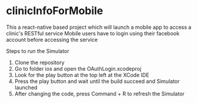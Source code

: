 # clinicInfoForMobile

This a react-native based project which will launch a mobile app to access a clinic's RESTful service
Mobile users have to login using their facebook account before accessing the service

Steps to run the Simulator

1. Clone the repository
2. Go to folder ios and open the OAuthLogin.xcodeproj
3. Look for the play button at the top left at the XCode IDE 
4. Press the play button and wait until the build succeed and Simulator launched
5. After changing the code, press Command + R to refresh the Simulator
